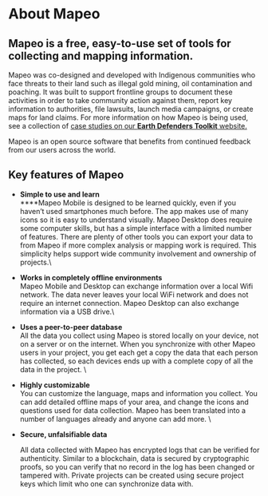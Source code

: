 # About Mapeo

## Mapeo is a free, easy-to-use set of tools for collecting and mapping information.&#x20;

Mapeo was co-designed and developed with Indigenous communities who face threats to their land such as illegal gold mining, oil contamination and poaching. It was built to support frontline groups to document these activities in order to take community action against them, report key information to authorities, file lawsuits, launch media campaigns, or create maps for land claims. For more information on how Mapeo is being used, see a collection of [case studies on our **Earth Defenders Toolkit** website.](https://www.earthdefenderstoolkit.com/community/)

Mapeo is an open source software that benefits from continued feedback from our users across the world.

## Ke**y features of Mapeo**

* **Simple to use and learn**\
  ****Mapeo Mobile is designed to be learned quickly, even if you haven’t used smartphones much before. The app makes use of many icons so it is easy to understand visually. Mapeo Desktop does require some computer skills, but has a simple interface with a limited number of features. There are plenty of other tools you can export your data to from Mapeo if more complex analysis or mapping work is required. This simplicity helps support wide community involvement and ownership of projects.\

* **Works in completely offline environments**\
  Mapeo Mobile and Desktop can exchange information over a local Wifi network. The data never leaves your local WiFi network and does not require an internet connection. Mapeo Desktop can also exchange information via a USB drive.\

* **Uses a peer-to-peer database**\
  All the data you collect using Mapeo is stored locally on your device, not on a server or on the internet. When you synchronize with other Mapeo users in your project, you get each get a copy the data that each person has collected, so each devices ends up with a complete copy of all the data in the project. \

* **Highly customizable**\
  You can customize the language, maps and information you collect. You can add detailed offline maps of your area, and change the icons and questions used for data collection. Mapeo has been translated into a number of languages already and anyone can add more. \

*   **Secure, unfalsifiable data**

    All data collected with Mapeo has encrypted logs that can be verified for authenticity. Similar to a blockchain, data is secured by cryptographic proofs, so you can verify that no record in the log has been changed or tampered with. Private projects can be created using secure project keys which limit who one can synchronize data with.
